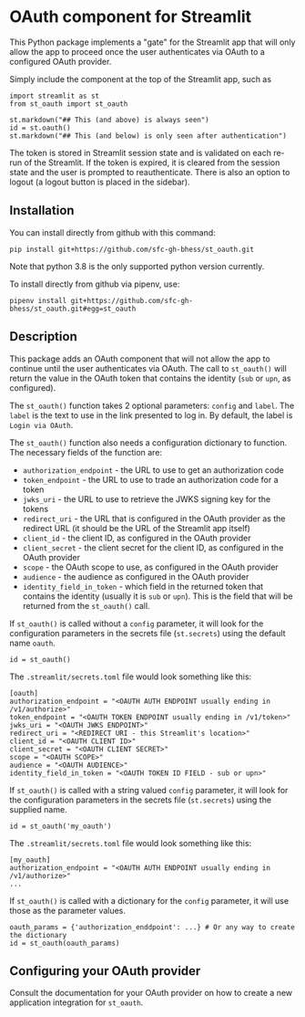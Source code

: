 # OAuth component for Streamlit

This Python package implements a "gate" for the Streamlit app
that will only allow the app to proceed once the user authenticates
via OAuth to a configured OAuth provider.

Simply include the component at the top of the Streamlit app, such as
```
import streamlit as st
from st_oauth import st_oauth

st.markdown("## This (and above) is always seen")
id = st.oauth()
st.markdown("## This (and below) is only seen after authentication")
```

The token is stored in Streamlit session state and is validated
on each re-run of the Streamlit. If the token is expired, it is cleared
from the session state and the user is prompted to reauthenticate. There
is also an option to logout (a logout button is placed in the sidebar).

## Installation 

You can install directly from github with this command:
```
pip install git+https://github.com/sfc-gh-bhess/st_oauth.git
```
Note that python 3.8 is the only supported python version currently.

To install directly from github via pipenv, use:
```
pipenv install git+https://github.com/sfc-gh-bhess/st_oauth.git#egg=st_oauth
```

## Description

This package adds an OAuth component that will not allow the app to 
continue until the user authenticates via OAuth. The call to `st_oauth()`
will return the value in the OAuth token that contains the identity
(`sub` or `upn`, as configured).

The `st_oauth()` function takes 2 optional parameters: `config` and `label`.
The `label` is the text to use in the link presented to log in. By default, 
the label is `Login via OAuth`.

The `st_oauth()` function also needs a configuration dictionary to function.
The necessary fields of the function are:
* `authorization_endpoint` - the URL to use to get an authorization code
* `token_endpoint` - the URL to use to trade an authorization code for a token
* `jwks_uri` - the URL to use to retrieve the JWKS signing key for the tokens
* `redirect_uri` - the URL that is configured in the OAuth provider as the redirect URL (it should be the URL of the Streamlit app itself)
* `client_id` - the client ID, as configured in the OAuth provider
* `client_secret` - the client secret for the client ID, as configured in the OAuth provider
* `scope` - the OAuth scope to use, as configured in the OAuth provider
* `audience` - the audience as configured in the OAuth provider
* `identity_field_in_token` - which field in the returned token that contains the identity (usually it is `sub` or `upn`). This is the field that will be returned from the `st_oauth()` call.

If `st_oauth()` is called without a `config` parameter, it will look for the 
configuration parameters in the secrets file (`st.secrets`) using the default
name `oauth`.
```
id = st_oauth()
```

The `.streamlit/secrets.toml` file would look something like this:
```
[oauth]
authorization_endpoint = "<OAUTH AUTH ENDPOINT usually ending in /v1/authorize>"
token_endpoint = "<OAUTH TOKEN ENDPOINT usually ending in /v1/token>"
jwks_uri = "<OAUTH JWKS ENDPOINT>"
redirect_uri = "<REDIRECT URI - this Streamlit's location>"
client_id = "<OAUTH CLIENT ID>"
client_secret = "<OAUTH CLIENT SECRET>"
scope = "<OAUTH SCOPE>"
audience = "<OAUTH AUDIENCE>"
identity_field_in_token = "<OAUTH TOKEN ID FIELD - sub or upn>"
```

If `st_oauth()` is called with a string valued `config` parameter, it will look for the
configuration parameters in the secrets file (`st.secrets`) using the supplied name.
```
id = st_oauth('my_oauth')
```

The `.streamlit/secrets.toml` file would look something like this:
```
[my_oauth]
authorization_endpoint = "<OAUTH AUTH ENDPOINT usually ending in /v1/authorize>"
...
```

If `st_oauth()` is called with a dictionary for the `config` parameter,
it will use those as the parameter values.
```
oauth_params = {'authorization_enddpoint': ...} # Or any way to create the dictionary
id = st_oauth(oauth_params)
```

## Configuring your OAuth provider
Consult the documentation for your OAuth provider on how to create a new
application integration for `st_oauth`.
